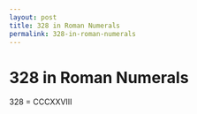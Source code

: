 ```yaml
---
layout: post
title: 328 in Roman Numerals
permalink: 328-in-roman-numerals
---
```


# 328 in Roman Numerals

328 = CCCXXVIII
